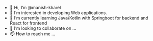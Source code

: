 - 👋 Hi, I’m @manish-kharel
- 👀 I’m interested in developing Web applications.
- 🌱 I’m currently learning Java/Kotlin with Springboot for backend and React for frontend
- 💞️ I’m looking to collaborate on ...
- 📫 How to reach me ...

<!---
manish-kharel/manish-kharel is a ✨ special ✨ repository because its `README.md` (this file) appears on your GitHub profile.
You can click the Preview link to take a look at your changes.
--->
